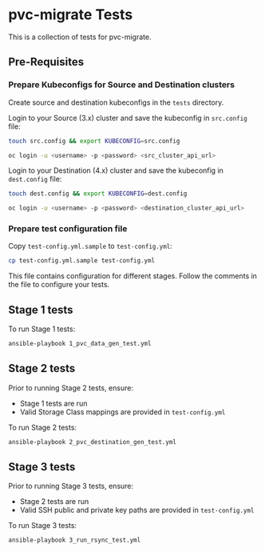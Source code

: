 # pvc-migrate Tests

This is a collection of tests for pvc-migrate.

## Pre-Requisites

### Prepare Kubeconfigs for Source and Destination clusters

Create source and destination kubeconfigs in the `tests` directory.

Login to your Source (3.x) cluster and save the kubeconfig in `src.config` file:

```sh
touch src.config && export KUBECONFIG=src.config

oc login -u <username> -p <password> <src_cluster_api_url>
```

Login to your Destination (4.x) cluster and save the kubeconfig in `dest.config` file:

```sh
touch dest.config && export KUBECONFIG=dest.config

oc login -u <username> -p <password> <destination_cluster_api_url>
```

### Prepare test configuration file

Copy `test-config.yml.sample` to `test-config.yml`:

```sh
cp test-config.yml.sample test-config.yml
```

This file contains configuration for different stages. Follow the comments in the file to configure your tests.

## Stage 1 tests

To run Stage 1 tests:

```sh
ansible-playbook 1_pvc_data_gen_test.yml
```

## Stage 2 tests

Prior to running Stage 2 tests, ensure:

* Stage 1 tests are run
* Valid Storage Class mappings are provided in `test-config.yml`

To run Stage 2 tests:

```sh
ansible-playbook 2_pvc_destination_gen_test.yml
```

## Stage 3 tests

Prior to running Stage 3 tests, ensure:

* Stage 2 tests are run
* Valid SSH public and private key paths are provided in `test-config.yml`

To run Stage 3 tests:

```sh
ansible-playbook 3_run_rsync_test.yml
```
